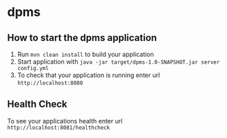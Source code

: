 # dpms

How to start the dpms application
---

1. Run `mvn clean install` to build your application
1. Start application with `java -jar target/dpms-1.0-SNAPSHOT.jar server config.yml`
1. To check that your application is running enter url `http://localhost:8080`

Health Check
---

To see your applications health enter url `http://localhost:8081/healthcheck`
